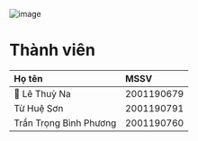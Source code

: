 ![image](https://i.pinimg.com/originals/5d/6f/99/5d6f99c2a9a4e3e6ca1236cf7de39eb2.jpg "bg")

# Thành viên
|Họ tên| MSSV|
|:--|:--|
|👑 Lê Thuỳ Na|2001190679|
|Từ Huệ Sơn|2001190791|
|Trần Trọng Bình Phương|2001190760|
